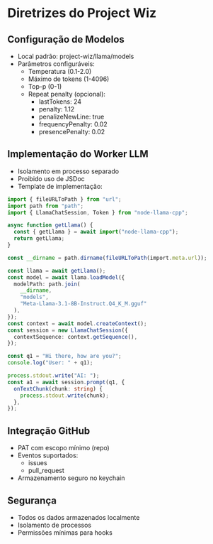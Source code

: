 # Diretrizes do Project Wiz

## Configuração de Modelos

- Local padrão: project-wiz/llama/models
- Parâmetros configuráveis:
  - Temperatura (0.1-2.0)
  - Máximo de tokens (1-4096)
  - Top-p (0-1)
  - Repeat penalty (opcional):
    - lastTokens: 24
    - penalty: 1.12
    - penalizeNewLine: true
    - frequencyPenalty: 0.02
    - presencePenalty: 0.02

## Implementação do Worker LLM

- Isolamento em processo separado
- Proibido uso de JSDoc
- Template de implementação:

```typescript
import { fileURLToPath } from "url";
import path from "path";
import { LlamaChatSession, Token } from "node-llama-cpp";

async function getLlama() {
  const { getLlama } = await import("node-llama-cpp");
  return getLlama;
}

const __dirname = path.dirname(fileURLToPath(import.meta.url));

const llama = await getLlama();
const model = await llama.loadModel({
  modelPath: path.join(
    __dirname,
    "models",
    "Meta-Llama-3.1-8B-Instruct.Q4_K_M.gguf"
  ),
});
const context = await model.createContext();
const session = new LlamaChatSession({
  contextSequence: context.getSequence(),
});

const q1 = "Hi there, how are you?";
console.log("User: " + q1);

process.stdout.write("AI: ");
const a1 = await session.prompt(q1, {
  onTextChunk(chunk: string) {
    process.stdout.write(chunk);
  },
});
```

## Integração GitHub

- PAT com escopo mínimo (repo)
- Eventos suportados:
  - issues
  - pull_request
- Armazenamento seguro no keychain

## Segurança

- Todos os dados armazenados localmente
- Isolamento de processos
- Permissões mínimas para hooks
